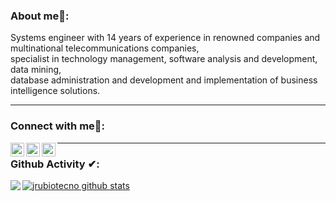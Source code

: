 ### About me🧑:

Systems engineer with 14 years of experience in renowned companies and multinational telecommunications companies,<br/>
specialist in technology management, software analysis and development, data mining,<br/>
database administration and development and implementation of business intelligence solutions.<br/>

---

### Connect with me🤝: 

<a href="https://linkedin.com/in/jrubiotecno/">
  <img align="left" alt="Jrubiotecno Linkdein" width="22px" src="https://cdn3.iconfinder.com/data/icons/inficons/512/linkedin.png" />
</a>

<a href="https://twitter.com/jrubiotecno/">
  <img align="left" alt="Jrubiotecno Twitter" width="22px" src="https://cdn2.iconfinder.com/data/icons/metro-uinvert-dock/256/Twitter_NEW.png" />
</a>

<a href="mailto:rubioruizjorge@gmail.com">
  <img align="left" alt="Jrubiotecno Gmail" width="22px" src="https://cdn4.iconfinder.com/data/icons/logos-brands-in-colors/48/google-gmail-256.png" />
</a>


---

### Github Activity ✔:

<a href="https://github.com/jrubiotecno">
  <img align="left" src="https://github-readme-stats.vercel.app/api/top-langs/?username=jrubiotecno" />
  </a>

<a href="https://github.com/jrubiotecno">
 <img align="center" src="https://github-readme-stats.vercel.app/api?username=jrubiotecno&show_icons=true&line_height=27" alt="jrubiotecno github stats"/>
</a>

<br/>
<br/>
<br/>
